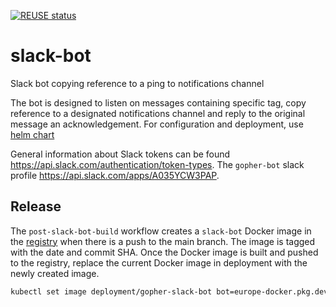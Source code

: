 [![REUSE status](https://api.reuse.software/badge/github.com/kyma-project/telemetry-manager)](https://api.reuse.software/info/github.com/kyma-project/telemetry-manager)

# slack-bot

Slack bot copying reference to a ping to notifications channel

The bot is designed to listen on messages containing specific tag, copy reference to a designated notifications channel and reply to the original message an acknowledgement. For configuration and deployment, use [helm chart](./chart)

General information about Slack tokens can be found <https://api.slack.com/authentication/token-types>.
The `gopher-bot` slack profile <https://api.slack.com/apps/A035YCW3PAP>.

## Release

The `post-slack-bot-build` workflow creates a `slack-bot` Docker image in the [registry](https://console.cloud.google.com/artifacts/docker/kyma-project/europe/prod/slack-bot)
when there is a push to the main branch. The image is tagged with the date and commit SHA. Once the Docker image is built and pushed to the registry,
replace the current Docker image in deployment with the newly created image.

```bash
kubectl set image deployment/gopher-slack-bot bot=europe-docker.pkg.dev/kyma-project/prod/slack-bot:<tag>
```
